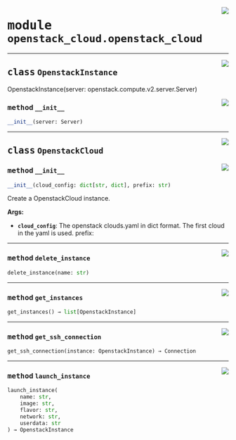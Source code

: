 <!-- markdownlint-disable -->

<a href="../src/openstack_cloud/openstack_cloud.py#L0"><img align="right" style="float:right;" src="https://img.shields.io/badge/-source-cccccc?style=flat-square"></a>

# <kbd>module</kbd> `openstack_cloud.openstack_cloud`






---

<a href="../src/openstack_cloud/openstack_cloud.py#L40"><img align="right" style="float:right;" src="https://img.shields.io/badge/-source-cccccc?style=flat-square"></a>

## <kbd>class</kbd> `OpenstackInstance`
OpenstackInstance(server: openstack.compute.v2.server.Server) 

<a href="../src/openstack_cloud/openstack_cloud.py#L46"><img align="right" style="float:right;" src="https://img.shields.io/badge/-source-cccccc?style=flat-square"></a>

### <kbd>method</kbd> `__init__`

```python
__init__(server: Server)
```









---

<a href="../src/openstack_cloud/openstack_cloud.py#L90"><img align="right" style="float:right;" src="https://img.shields.io/badge/-source-cccccc?style=flat-square"></a>

## <kbd>class</kbd> `OpenstackCloud`




<a href="../src/openstack_cloud/openstack_cloud.py#L92"><img align="right" style="float:right;" src="https://img.shields.io/badge/-source-cccccc?style=flat-square"></a>

### <kbd>method</kbd> `__init__`

```python
__init__(cloud_config: dict[str, dict], prefix: str)
```

Create a OpenstackCloud instance. 



**Args:**
 
 - <b>`cloud_config`</b>:  The openstack clouds.yaml in dict format. The first cloud in the yaml is  used. prefix: 




---

<a href="../src/openstack_cloud/openstack_cloud.py#L127"><img align="right" style="float:right;" src="https://img.shields.io/badge/-source-cccccc?style=flat-square"></a>

### <kbd>method</kbd> `delete_instance`

```python
delete_instance(name: str)
```





---

<a href="../src/openstack_cloud/openstack_cloud.py#L173"><img align="right" style="float:right;" src="https://img.shields.io/badge/-source-cccccc?style=flat-square"></a>

### <kbd>method</kbd> `get_instances`

```python
get_instances() → list[OpenstackInstance]
```





---

<a href="../src/openstack_cloud/openstack_cloud.py#L136"><img align="right" style="float:right;" src="https://img.shields.io/badge/-source-cccccc?style=flat-square"></a>

### <kbd>method</kbd> `get_ssh_connection`

```python
get_ssh_connection(instance: OpenstackInstance) → Connection
```





---

<a href="../src/openstack_cloud/openstack_cloud.py#L103"><img align="right" style="float:right;" src="https://img.shields.io/badge/-source-cccccc?style=flat-square"></a>

### <kbd>method</kbd> `launch_instance`

```python
launch_instance(
    name: str,
    image: str,
    flavor: str,
    network: str,
    userdata: str
) → OpenstackInstance
```






